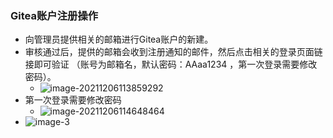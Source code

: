 ### Gitea账户注册操作

* 向管理员提供相关的邮箱进行Gitea账户的新建。
* 审核通过后，提供的邮箱会收到注册通知的邮件，然后点击相关的登录页面链接即可验证
  （账号为邮箱名，默认密码：AAaa1234 ，第一次登录需要修改密码）。
  * ![image-20211206113859292](D:\ProgramData\conticat.github.io\kubernetes\software\gitea\resources\image-20211206113859292.png)
* 第一次登录需要修改密码
  * ![image-20211206114648464](D:\ProgramData\conticat.github.io\kubernetes\software\gitea\resources\image-20211206114648464.png)
* ![image-3](D:\ProgramData\conticat.github.io\kubernetes\software\gitea\resources\image-20211206114753711.png)